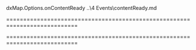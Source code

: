 <!--id-->dxMap.Options.onContentReady<!--/id-->
<!--EventForAction-->..\4 Events\contentReady.md<!--/EventForAction-->
===========================================================================
<!--hidden--><!--/hidden-->
===========================================================================

<!--shortDescription-->

<!--/shortDescription-->

<!--fullDescription-->

<!--/fullDescription-->